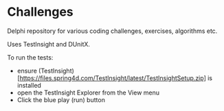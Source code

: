 # Challenges

Delphi repository for various coding challenges, exercises, algorithms etc.

Uses TestInsight and DUnitX.

To run the tests:

- ensure (TestInsight)[https://files.spring4d.com/TestInsight/latest/TestInsightSetup.zip] is installed
- open the TestInsight Explorer from the View menu
- Click the blue play (run) button

